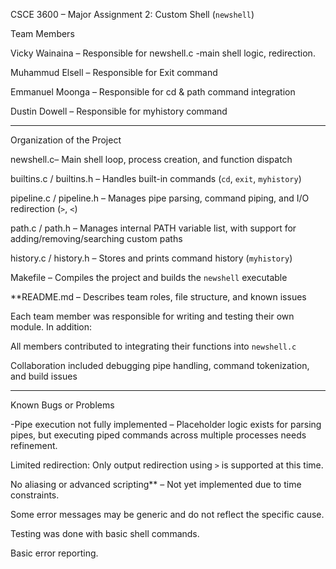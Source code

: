 CSCE 3600 – Major Assignment 2: Custom Shell (`newshell`)

 Team Members

Vicky Wainaina – Responsible for newshell.c -main shell logic, redirection.

Muhammud Elsell – Responsible for Exit command

Emmanuel Moonga – Responsible for cd & path command integration

Dustin Dowell – Responsible for myhistory command

---

Organization of the Project

newshell.c– Main shell loop, process creation, and function dispatch

builtins.c / builtins.h – Handles built-in commands (`cd`, `exit`, `myhistory`)

pipeline.c / pipeline.h – Manages pipe parsing, command piping, and I/O redirection (`>`, `<`)

path.c / path.h –  Manages internal PATH variable list, with support for adding/removing/searching custom paths

history.c / history.h – Stores and prints command history (`myhistory`)

Makefile – Compiles the project and builds the `newshell` executable

**README.md – Describes team roles, file structure, and known issues

Each team member was responsible for writing and testing their own module. In addition:

All members contributed to integrating their functions into `newshell.c`

Collaboration included debugging pipe handling, command tokenization, and build issues

---

Known Bugs or Problems

-Pipe execution not fully implemented – Placeholder logic exists for parsing pipes, but executing piped commands across multiple processes needs refinement.

Limited redirection: Only output redirection using `>` is supported at this time.

No aliasing or advanced scripting** – Not yet implemented due to time constraints.

Some error messages may be generic and do not reflect the specific cause.

Testing was done with basic shell commands.

Basic error reporting.
